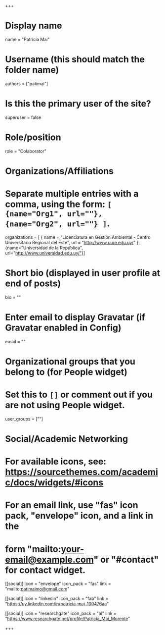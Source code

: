 +++
# Display name
name = "Patricia Mai"

# Username (this should match the folder name)
authors = ["patimai"]

# Is this the primary user of the site?
superuser = false

# Role/position
role = "Colaborator"

# Organizations/Affiliations
#   Separate multiple entries with a comma, using the form: `[ {name="Org1", url=""}, {name="Org2", url=""} ]`.
organizations = [ { name = "Licenciatura en Gestión Ambiental - Centro Universitario Regional del Este", url = "http://www.cure.edu.uy/" }, {name="Universidad de la República", url="http://www.universidad.edu.uy/"}]

# Short bio (displayed in user profile at end of posts)
bio = ""

# Enter email to display Gravatar (if Gravatar enabled in Config)
email = ""


# Organizational groups that you belong to (for People widget)
#   Set this to `[]` or comment out if you are not using People widget.
user_groups = [""]

# Social/Academic Networking
# For available icons, see: https://sourcethemes.com/academic/docs/widgets/#icons
#   For an email link, use "fas" icon pack, "envelope" icon, and a link in the
#   form "mailto:your-email@example.com" or "#contact" for contact widget.

[[social]]
  icon = "envelope"
  icon_pack = "fas"
  link = "mailto:patimaimo@gmail.com"

[[social]]
  icon = "linkedin"
  icon_pack = "fab"
  link = "https://uy.linkedin.com/in/patricia-mai-100476aa"
  
[[social]]
  icon = "researchgate"
  icon_pack = "ai"
  link = "https://www.researchgate.net/profile/Patricia_Mai_Morente"


+++

